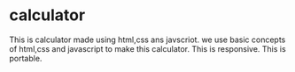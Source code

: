 # calculator
This is calculator made using html,css ans javscriot.
we use basic concepts of html,css and javascript to make this calculator.
This is responsive.
This is portable.
